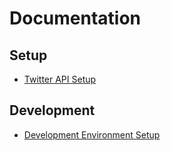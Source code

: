 # Documentation

## Setup

- [Twitter API Setup](https://github.com/vaughngx4/OpenSMM/docs/twitter-api-v2.md "Twitter API setup instructions")

## Development

- [Development Environment Setup](https://github.com/vaughngx4/OpenSMM/docs/development.md "Development environment setup instructions")